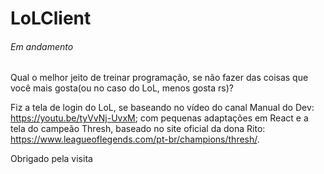 # LoLClient

###### Em andamento

Qual o melhor jeito de treinar programação, se não fazer das coisas que você mais gosta(ou no caso do LoL, menos gosta rs)?

Fiz a tela de login do LoL, se baseando no vídeo do canal Manual do Dev: https://youtu.be/tyVvNj-UvxM; com pequenas adaptações em React e a tela do  campeão Thresh, baseado no site oficial da dona Rito: https://www.leagueoflegends.com/pt-br/champions/thresh/.

Obrigado pela visita
